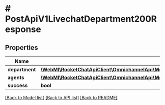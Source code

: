 # # PostApiV1LivechatDepartment200Response

## Properties

Name | Type | Description | Notes
------------ | ------------- | ------------- | -------------
**department** | [**\WebMI\RocketChatApiClient\OmnichannelApi\Model\PostApiV1LivechatDepartment200ResponseDepartment**](PostApiV1LivechatDepartment200ResponseDepartment.md) |  | [optional]
**agents** | [**\WebMI\RocketChatApiClient\OmnichannelApi\Model\PostApiV1LivechatDepartment200ResponseAgentsInner[]**](PostApiV1LivechatDepartment200ResponseAgentsInner.md) |  | [optional]
**success** | **bool** |  | [optional]

[[Back to Model list]](../../README.md#models) [[Back to API list]](../../README.md#endpoints) [[Back to README]](../../README.md)
